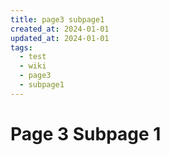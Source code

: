 ```yaml
---
title: page3 subpage1
created_at: 2024-01-01
updated_at: 2024-01-01
tags:
  - test
  - wiki
  - page3
  - subpage1
---
```


# Page 3 Subpage 1
